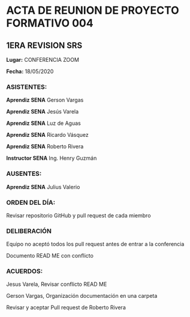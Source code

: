 # ACTA DE REUNION DE PROYECTO FORMATIVO 004
## 1ERA REVISION SRS 

**Lugar:** CONFERENCIA ZOOM

**Fecha:** 18/05/2020

### ASISTENTES:
**Aprendiz SENA**  Gerson Vargas

**Aprendiz SENA**  Jesús Varela

**Aprendiz SENA** Luz de Aguas

**Aprendiz SENA**  Ricardo Vásquez

**Aprendiz SENA** Roberto Rivera

**Instructor SENA** Ing. Henry Guzmán 

### AUSENTES: 
**Aprendiz SENA**  Julius Valerio 

### ORDEN DEL DÍA:
Revisar repositorio GitHub y pull request de cada miembro

### DELIBERACIÓN 
Equipo no aceptó todos los pull request antes de entrar a la conferencia

Documento READ ME con conflicto 

### ACUERDOS:
Jesus Varela, Revisar conflicto READ ME

Gerson Vargas, Organización documentación en una carpeta

Revisar y aceptar Pull request de Roberto Rivera
